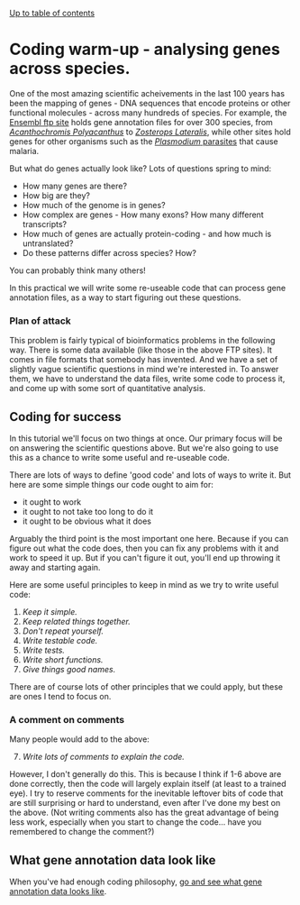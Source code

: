 [Up to table of contents](README.md)

# Coding warm-up - analysing genes across species.

One of the most amazing scientific acheivements in the last 100 years has been the mapping of genes - DNA
sequences that encode proteins or other functional molecules - across many hundreds of species. For example, the
[Ensembl ftp site](http://ftp.ensembl.org/pub/current_gff3/) holds gene annotation files for over 300 species, from
[*Acanthochromis Polyacanthus*](https://en.wikipedia.org/wiki/Spiny_chromis) to [*Zosterops
Lateralis*](https://en.wikipedia.org/wiki/Silvereye), while other sites hold genes for other organisms such as the [*Plasmodium*
parasites](https://plasmodb.org/plasmo/app/downloads/Current_Release/) that cause malaria.

But what do genes actually look like?  Lots of questions spring to mind:

- How many genes are there?
- How big are they?
- How much of the genome is in genes?
- How complex are genes - How many exons?  How many different transcripts?
- How much of genes are actually protein-coding - and how much is untranslated?
- Do these patterns differ across species?  How?

You can probably think many others!

In this practical we will write some re-useable code that can process gene annotation files, as a way to start figuring
out these questions.

### Plan of attack

This problem is fairly typical of bioinformatics problems in the following way. There is some data
available (like those in the above FTP sites). It comes in file formats that somebody has invented.
And we have a set of slightly vague scientific questions in mind we're interested in. To answer
them, we have to understand the data files, write some code to process it, and come up with some
sort of quantitative analysis.

## Coding for success

In this tutorial we'll focus on two things at once. Our primary focus will be on answering the
scientific questions above. But we're also going to use this as a chance to write some useful and
re-useable code.

There are lots of ways to define 'good code' and lots of ways to write it. But here are some simple
things our code ought to aim for:

- it ought to work
- it ought to not take too long to do it
- it ought to be obvious what it does

Arguably the third point is the most important one here. Because if you can figure out what the code does, then you
can fix any problems with it and work to speed it up. But if you can't figure it
out, you'll end up throwing it away and starting again.

Here are some useful principles to keep in mind as we try to write useful code:

1. *Keep it simple.*
2. *Keep related things together.*
3. *Don't repeat yourself.*
4. *Write testable code.*
5. *Write tests.*
6. *Write short functions.*
7. *Give things good names.*

There are of course lots of other principles that we could apply, but these are ones I tend to focus on.

### A comment on comments

Many people would add to the above: 

7. *Write lots of comments to explain the code.*

However, I don't generally do this. This is because I think if 1-6 above are done correctly, then the
code will largely explain itself (at least to a trained eye). I
try to reserve comments for the inevitable leftover bits of code that are still surprising or hard to
understand, even after I've done my best on the above. (Not writing comments also has the great advantage of being
less work, especially when you start to change the code... have you remembered to change the comment?)

## What gene annotation data look like

When you've had enough coding philosophy, [go and see what gene annotation data looks like](What_gene_annotation_data_looks_like.md).
